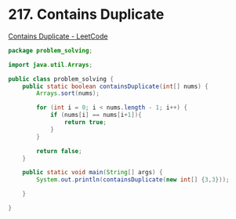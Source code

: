 # 217. Contains Duplicate

[Contains Duplicate - LeetCode](https://leetcode.com/problems/contains-duplicate/description/)

```java
package problem_solving;

import java.util.Arrays;

public class problem_solving {
    public static boolean containsDuplicate(int[] nums) {
        Arrays.sort(nums);

        for (int i = 0; i < nums.length - 1; i++) {
            if (nums[i] == nums[i+1]){
                return true;
            }
        }

        return false;
    }

    public static void main(String[] args) {
        System.out.println(containsDuplicate(new int[] {3,3}));

    }

}
```